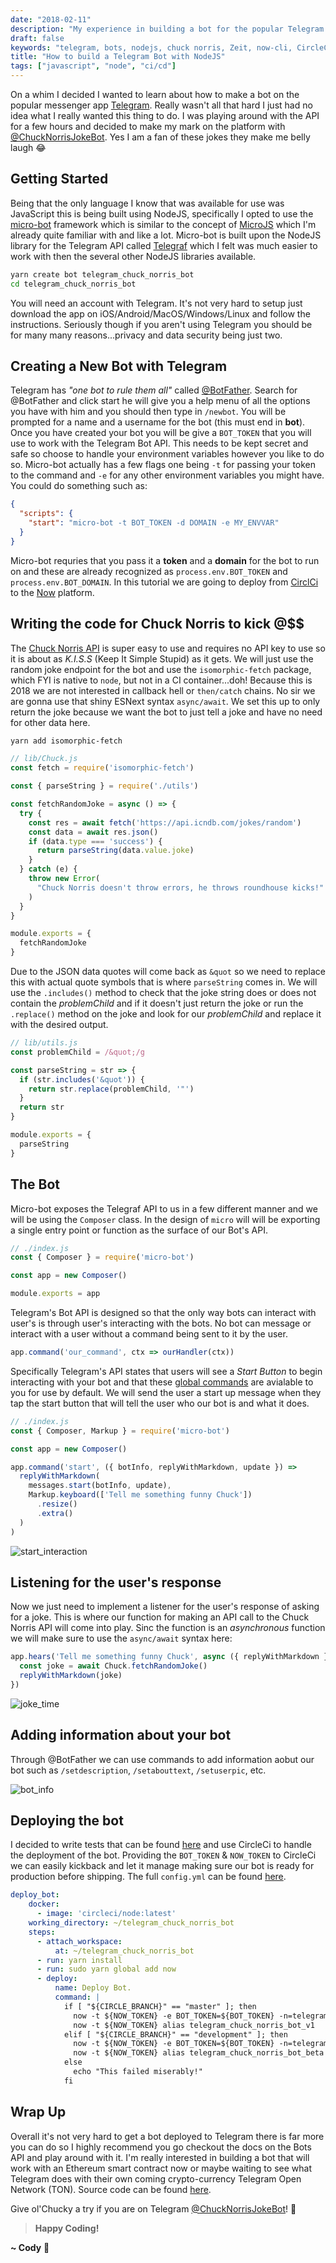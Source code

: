 ```yaml
---
date: "2018-02-11"
description: "My experience in building a bot for the popular Telegram Messenger Platform."
draft: false
keywords: "telegram, bots, nodejs, chuck norris, Zeit, now-cli, CircleCi"
title: "How to build a Telegram Bot with NodeJS"
tags: ["javascript", "node", "ci/cd"]
---
```


On a whim I decided I wanted to learn about how to make a bot on the popular messenger app [Telegram](https://telegram.org/). Really wasn't all that hard I just had no idea what I really wanted this thing to do. I was playing around with the API for a few hours and decided to make my mark on the platform with [@ChuckNorrisJokeBot](https://telegram.me/ChuckNorrisJokeBot). Yes I am a fan of these jokes they make me belly laugh :joy:

## Getting Started

Being that the only language I know that was available for use was JavaScript this is being built using NodeJS, specifically I opted to use the [micro-bot](https://github.com/telegraf/micro-bot) framework which is similar to the concept of [MicroJS](https://github.com/zeit/micro/) which I'm already quite familiar with and like a lot. Micro-bot is built upon the NodeJS library for the Telegram API called [Telegraf](http://telegraf.js.org/) which I felt was much easier to work with then the several other NodeJS libraries available.

```bash
yarn create bot telegram_chuck_norris_bot
cd telegram_chuck_norris_bot
```

You will need an account with Telegram. It's not very hard to setup just download the app on iOS/Android/MacOS/Windows/Linux and follow the instructions. Seriously though if you aren't using Telegram you should be for many many reasons...privacy and data security being just two.

## Creating a New Bot with Telegram

Telegram has _"one bot to rule them all"_ called [@BotFather](https://telegram.me/BotFather). Search for @BotFather and click start he will give you a help menu of all the options you have with him and you should then type in `/newbot`. You will be prompted for a name and a username for the bot (this must end in **bot**). Once you have created your bot you will be give a `BOT_TOKEN` that you will use to work with the Telegram Bot API. This needs to be kept secret and safe so choose to handle your environment variables however you like to do so. Micro-bot actually has a few flags one being `-t` for passing your token to the command and `-e` for any other environment variables you might have. You could do something such as:

```json
{
  "scripts": {
    "start": "micro-bot -t BOT_TOKEN -d DOMAIN -e MY_ENVVAR"
  }
}
```

Micro-bot requries that you pass it a **token** and a **domain** for the bot to run on and these are already recognized as `process.env.BOT_TOKEN` and `process.env.BOT_DOMAIN`. In this tutorial we are going to deploy from [CirclCi](https://circleci.com) to the [Now](https://circleci.com) platform.

## Writing the code for Chuck Norris to kick @$$

The [Chuck Norris API](http://www.icndb.com/api/) is super easy to use and requires no API key to use so it is about as _K.I.S.S_ (Keep It Simple Stupid) as it gets. We will just use the random joke endpoint for the bot and use the `isomorphic-fetch` package, which FYI is native to `node`, but not in a CI container...doh! Because this is 2018 we are not interested in callback hell or `then/catch` chains. No sir we are gonna use that shiny ESNext syntax `async/await`. We set this up to only return the joke because we want the bot to just tell a joke and have no need for other data here.

```bash
yarn add isomorphic-fetch
```

```javascript
// lib/Chuck.js
const fetch = require('isomorphic-fetch')

const { parseString } = require('./utils')

const fetchRandomJoke = async () => {
  try {
    const res = await fetch('https://api.icndb.com/jokes/random')
    const data = await res.json()
    if (data.type === 'success') {
      return parseString(data.value.joke)
    }
  } catch (e) {
    throw new Error(
      "Chuck Norris doesn't throw errors, he throws roundhouse kicks!"
    )
  }
}

module.exports = {
  fetchRandomJoke
}
```

Due to the JSON data quotes will come back as `&quot` so we need to replace this with actual quote symbols that is where `parseString` comes in. We will use the `.includes()` method to check that the joke string does or does not contain the _problemChild_ and if it doesn't just return the joke or run the `.replace()` method on the joke and look for our _problemChild_ and replace it with the desired output.

```javascript
// lib/utils.js
const problemChild = /&quot;/g

const parseString = str => {
  if (str.includes('&quot')) {
    return str.replace(problemChild, '"')
  }
  return str
}

module.exports = {
  parseString
}
```

## The Bot

Micro-bot exposes the Telegraf API to us in a few different manner and we will be using the `Composer` class. In the design of `micro` will will be exporting a single entry point or function as the surface of our Bot's API.

```javascript
// ./index.js
const { Composer } = require('micro-bot')

const app = new Composer()

module.exports = app
```

Telegram's Bot API is designed so that the only way bots can interact with user's is through user's interacting with the bots. No bot can message or interact with a user without a command being sent to it by the user.

```javascript
app.command('our_command', ctx => ourHandler(ctx))
```

Specifically Telegram's API states that users will see a _Start Button_ to begin interacting with your bot and that these [global commands](https://core.telegram.org/bots#global-commands) are avialable to you for use by default. We will send the user a start up message when they tap the start button that will tell the user who our bot is and what it does.

```javascript
// ./index.js
const { Composer, Markup } = require('micro-bot')

const app = new Composer()

app.command('start', ({ botInfo, replyWithMarkdown, update }) =>
  replyWithMarkdown(
    messages.start(botInfo, update),
    Markup.keyboard(['Tell me something funny Chuck'])
      .resize()
      .extra()
  )
)
```

![start_interaction](start_command.png)

## Listening for the user's response

Now we just need to implement a listener for the user's response of asking for a joke. This is where our function for making an API call to the Chuck Norris API will come into play. Sinc the function is an _asynchronous_ function we will make sure to use the `async/await` syntax here:

```javascript
app.hears('Tell me something funny Chuck', async ({ replyWithMarkdown }) => {
  const joke = await Chuck.fetchRandomJoke()
  replyWithMarkdown(joke)
})
```

![joke_time](tell_me_a_joke.png)

## Adding information about your bot

Through @BotFather we can use commands to add information aobut our bot such as `/setdescription`, `/setabouttext`, `/setuserpic`, etc.

![bot_info](info.png)

## Deploying the bot

I decided to write tests that can be found [here](https://github.com/rockchalkwushock/telegram_chuck_norris_bot/tree/master/__tests__) and use CircleCi to handle the deployment of the bot. Providing the `BOT_TOKEN` & `NOW_TOKEN` to CircleCi we can easily kickback and let it manage making sure our bot is ready for production before shipping. The full `config.yml` can be found [here](https://github.com/rockchalkwushock/telegram_chuck_norris_bot/blob/master/.circleci/config.yml).

```yaml
deploy_bot:
    docker:
      - image: 'circleci/node:latest'
    working_directory: ~/telegram_chuck_norris_bot
    steps:
      - attach_workspace:
          at: ~/telegram_chuck_norris_bot
      - run: yarn install
      - run: sudo yarn global add now
      - deploy:
          name: Deploy Bot.
          command: |
            if [ "${CIRCLE_BRANCH}" == "master" ]; then
              now -t ${NOW_TOKEN} -e BOT_TOKEN=${BOT_TOKEN} -n=telegram_chuck_norris_bot
              now -t ${NOW_TOKEN} alias telegram_chuck_norris_bot_v1
            elif [ "${CIRCLE_BRANCH}" == "development" ]; then
              now -t ${NOW_TOKEN} -e BOT_TOKEN=${BOT_TOKEN} -n=telegram_chuck_norris_bot
              now -t ${NOW_TOKEN} alias telegram_chuck_norris_bot_beta
            else
              echo "This failed miserably!"
            fi
```

## Wrap Up

Overall it's not very hard to get a bot deployed to Telegram there is far more you can do so I highly recommend you go checkout the docs on the Bots API and play around with it. I'm really interested in building a bot that will work with an Ethereum smart contract now or maybe waiting to see what Telegram does with their own coming crypto-currency Telegram Open Network (TON). Source code can be found [here](https://github.com/rockchalkwushock/telegram_chuck_norris_bot).

Give ol'Chucky a try if you are on Telegram [@ChuckNorrisJokeBot](https://telegram.me/ChuckNorrisJokeBot)! :metal:

<!-- End of Post -->

> **Happy Coding!**

**~ Cody** :rocket:

